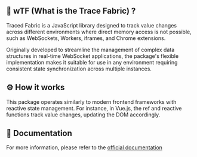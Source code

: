 ## 🔮 wTF (What is the Trace Fabric) ?

Traced Fabric is a JavaScript library designed to track value changes across different environments where direct memory access is not possible, such as WebSockets, Workers, iframes, and Chrome extensions.

Originally developed to streamline the management of complex data structures in real-time WebSocket applications, the package's flexible implementation makes it suitable for use in any environment requiring consistent state synchronization across multiple instances.

## ⚙️ How it works

This package operates similarly to modern frontend frameworks with reactive state management. For instance, in Vue.js, the ref and reactive functions track value changes, updating the DOM accordingly.

## 📙 Documentation

For more information, please refer to the [official documentation](https://traced-fabric.github.io/core/)
